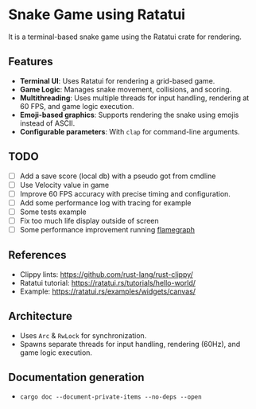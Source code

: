 # Snake Game using Ratatui

It is a terminal-based snake game using the Ratatui crate for rendering.

## Features

- **Terminal UI**: Uses Ratatui for rendering a grid-based game.
- **Game Logic**: Manages snake movement, collisions, and scoring.
- **Multithreading**: Uses multiple threads for input handling, rendering at 60 FPS, and game logic execution.
- **Emoji-based graphics**: Supports rendering the snake using emojis instead of ASCII.
- **Configurable parameters**: With `clap` for command-line arguments.

## TODO

- [ ] Add a save score (local db) with a pseudo got from cmdline
- [ ] Use Velocity value in game
- [ ] Improve 60 FPS accuracy with precise timing and configuration.
- [ ] Add some performance log with tracing for example
- [ ] Some tests example
- [ ] Fix too much life display outside of screen
- [ ] Some performance improvement running [flamegraph](https://github.com/flamegraph-rs/flamegraph)

## References

- Clippy lints: <https://github.com/rust-lang/rust-clippy/>
- Ratatui tutorial: <https://ratatui.rs/tutorials/hello-world/>
- Example: <https://ratatui.rs/examples/widgets/canvas/>

## Architecture

- Uses `Arc` & `RwLock` for synchronization.
- Spawns separate threads for input handling, rendering (60Hz), and game logic execution.

## Documentation generation

- `cargo doc --document-private-items --no-deps --open`
